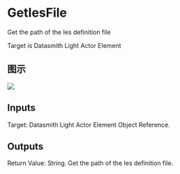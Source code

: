# GetIesFile

Get the path of the Ies definition file

Target is Datasmith Light Actor Element

## 图示

![]($-20221218-18371173.png)

## Inputs

Target: Datasmith Light Actor Element Object Reference.  

## Outputs

Return Value: String. Get the path of the Ies definition file.

